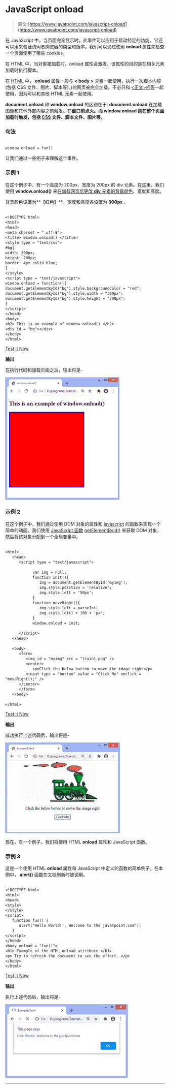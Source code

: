 # JavaScript onload

> 原文:[https://www.javatpoint.com/javascript-onload](https://www.javatpoint.com/javascript-onload)

在 JavaScript 中，当页面完全显示时，此事件可以应用于启动特定的功能。它还可以用来验证访问者浏览器的类型和版本。我们可以通过使用 **onload** 属性来检查一个页面使用了哪些 cookies。

在 HTML 中，当对象被加载时，onload 属性会激发。该属性的目的是在相关元素加载时执行脚本。

在 [HTML](https://www.javatpoint.com/html-tutorial) 中， **onload** 属性一般与 **< body >** 元素一起使用，执行一次脚本内容(包括 CSS 文件、图片、脚本等)。)的网页被完全加载。不必只和 [<正文>标签](https://www.javatpoint.com/html-body-tag)一起使用，因为可以和其他 HTML 元素一起使用。

**document.onload** 和 **window.onload** 的区别在于: **document.onload** 在加载图像和其他外部内容之前触发。在**窗口前点火。而 **window.onload** 则在整个页面加载时触发，包括 [CSS](https://www.javatpoint.com/css-tutorial) 文件、脚本文件、图片等。**

### 句法

```

window.onload = fun()

```

让我们通过一些例子来理解这个事件。

### 示例 1

在这个例子中，有一个高度为 200px、宽度为 200px 的 div 元素。在这里，我们使用 **window.onload()** 来[在加载网页后更改 **div** 元素的背景颜色](https://www.javatpoint.com/how-to-change-background-color-in-html)、宽度和高度。

背景颜色设置为**【红色】**，宽度和高度各设置为 **300px** 。

```

<!DOCTYPE html>
<html>
<head>
<meta charset = " utf-8">
<title> window.onload() </title>
<style type = "text/css">
#bg{
width: 200px;
height: 200px;
border: 4px solid blue;
}
</style>
<script type = "text/javascript">
window.onload = function(){
document.getElementById("bg").style.backgroundColor = "red";
document.getElementById("bg").style.width = "300px";
document.getElementById("bg").style.height = "300px";
}
</script>
</head>
<body>
<h2> This is an example of window.onload() </h2>
<div id = "bg"></div>
</body>
</html>

```

[Test it Now](https://www.javatpoint.com/oprweb/test.jsp?filename=javascript-onload1)

**输出**

在执行代码和加载页面之后，输出将是-

![JavaScript onload](img/844af62c9c291fc03c69b8c823c92174.png)

### 示例 2

在这个例子中，我们通过使用 DOM 对象的属性和 [javascript](https://www.javatpoint.com/javascript-tutorial) 的函数来实现一个简单的动画。我们使用 [JavaScript 函数](https://www.javatpoint.com/javascript-function) [getElementById()](https://www.javatpoint.com/document-getElementById()-method) 来获取 DOM 对象，然后将该对象分配到一个全局变量中。

```

<html>   
   <head>   
      <script type = "text/javascript">   

            var img = null;   
            function init(){    
               img = document.getElementById('myimg');  
               img.style.position = 'relative';       
               img.style.left = '50px';     
            }       
            function moveRight(){    
               img.style.left = parseInt(  
               img.style.left) + 100 + 'px';    
            }    
            window.onload = init;    

      </script>   
   </head>   

   <body>   
      <form>   
         <img id = "myimg" src = "train1.png" />   
         <center>  
            <p>Click the below button to move the image right</p>   
         <input type = "button" value = "Click Me" onclick = "moveRight();" />  
      </center>   
      </form>  
   </body>  

</html>

```

[Test it Now](https://www.javatpoint.com/oprweb/test.jsp?filename=javascript-onload2)

**输出**

成功执行上述代码后，输出将是-

![JavaScript onload](img/ffb86ab0b56d70cc9aea5787a67edaa9.png)

现在，有一个例子，我们将使用 HTML **onload** 属性和 JavaScript 函数。

### 示例 3

这是一个使用 HTML **onload** 属性和 JavaScript 中定义的函数的简单例子。在本例中， **alert()** 函数在文档刷新时被调用。

```

<!DOCTYPE html>
<html>
<head>
<style>
</style>
<script>
   function fun() {
      alert("Hello World!!, Welcome to the javaTpoint.com");
   }
</script>
</head>
<body onload = "fun()">
<h1> Example of the HTML onload attribute </h1>
<p> Try to refresh the document to see the effect. </p>
</body>
</html>

```

[Test it Now](https://www.javatpoint.com/oprweb/test.jsp?filename=javascript-onload3)

**输出**

执行上述代码后，输出将是-

![JavaScript onload](img/aef08a066b925ae82a6bd968bb505787.png)

* * *